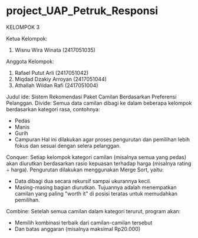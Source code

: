 # project_UAP_Petruk_Responsi

KELOMPOK 3

Ketua Kelompok:
1. Wisnu Wira Winata (2417051035)

Anggota Kelompok: 
1. Rafael Putut Arli (2417051042)
2. Miqdad Dzakiy Arroyan (2417051044)
3. Athallah Wildan Rafi (2417051004)

Judul ide: Sistem Rekomendasi Paket Camilan Berdasarkan Preferensi Pelanggan.
Divide:
Semua data camilan dibagi ke dalam beberapa kelompok berdasarkan kategori rasa, contohnya:
- Pedas
- Manis
- Gurih
- Campuran
Hal ini dilakukan agar proses pengurutan dan pemilihan lebih fokus dan sesuai dengan selera pelanggan.

Conquer:
Setiap kelompok kategori camilan (misalnya semua yang pedas) akan diurutkan berdasarkan rasio kepuasan terhadap harga (misalnya rating ÷ harga).
Pengurutan dilakukan menggunakan Merge Sort, yaitu:
- Data dibagi dua secara rekursif sampai ukurannya kecil.
- Masing-masing bagian diurutkan.
Tujuannya adalah menempatkan camilan yang paling "worth it" di posisi teratas untuk memudahkan pemilihan.

Combine:
Setelah semua camilan dalam kategori terurut, program akan:
- Memilih kombinasi terbaik dari camilan-camilan tersebut 
- Dan batas anggaran (misalnya maksimal Rp20.000)